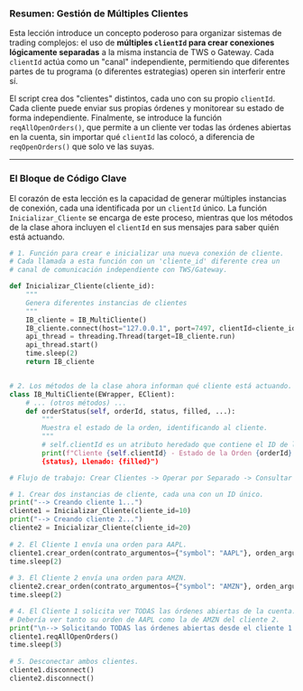 ### **Resumen: Gestión de Múltiples Clientes**

Esta lección introduce un concepto poderoso para organizar sistemas de trading complejos: el uso de **múltiples `clientId` para crear conexiones lógicamente separadas** a la misma instancia de TWS o Gateway. Cada `clientId` actúa como un "canal" independiente, permitiendo que diferentes partes de tu programa (o diferentes estrategias) operen sin interferir entre sí.

El script crea dos "clientes" distintos, cada uno con su propio `clientId`. Cada cliente puede enviar sus propias órdenes y monitorear su estado de forma independiente. Finalmente, se introduce la función `reqAllOpenOrders()`, que permite a un cliente ver todas las órdenes abiertas en la cuenta, sin importar qué `clientId` las colocó, a diferencia de `reqOpenOrders()` que solo ve las suyas.

***

### **El Bloque de Código Clave**

El corazón de esta lección es la capacidad de generar múltiples instancias de conexión, cada una identificada por un `clientId` único. La función `Inicializar_Cliente` se encarga de este proceso, mientras que los métodos de la clase ahora incluyen el `clientId` en sus mensajes para saber quién está actuando.

```python
# 1. Función para crear e inicializar una nueva conexión de cliente.
# Cada llamada a esta función con un 'cliente_id' diferente crea un
# canal de comunicación independiente con TWS/Gateway.

def Inicializar_Cliente(cliente_id):
    """
    Genera diferentes instancias de clientes
    """
    IB_cliente = IB_MultiCliente()
    IB_cliente.connect(host="127.0.0.1", port=7497, clientId=cliente_id)
    api_thread = threading.Thread(target=IB_cliente.run)
    api_thread.start()
    time.sleep(2)
    return IB_cliente


# 2. Los métodos de la clase ahora informan qué cliente está actuando.
class IB_MultiCliente(EWrapper, EClient):
    # ... (otros métodos) ...
    def orderStatus(self, orderId, status, filled, ...):
        """
        Muestra el estado de la orden, identificando al cliente.
        """
        # self.clientId es un atributo heredado que contiene el ID de la conexión.
        print(f"Cliente {self.clientId} - Estado de la Orden {orderId}: 
        {status}, Llenado: {filled}")

# Flujo de trabajo: Crear Clientes -> Operar por Separado -> Consultar

# 1. Crear dos instancias de cliente, cada una con un ID único.
print("--> Creando cliente 1...")
cliente1 = Inicializar_Cliente(cliente_id=10)
print("--> Creando cliente 2...")
cliente2 = Inicializar_Cliente(cliente_id=20)
    
# 2. El Cliente 1 envía una orden para AAPL.
cliente1.crear_orden(contrato_argumentos={"symbol": "AAPL"}, orden_argumentos={"lmtPrice": 234.50})
time.sleep(2)
    
# 3. El Cliente 2 envía una orden para AMZN.
cliente2.crear_orden(contrato_argumentos={"symbol": "AMZN"}, orden_argumentos={"lmtPrice": 205.50})
time.sleep(2)

# 4. El Cliente 1 solicita ver TODAS las órdenes abiertas de la cuenta.
# Debería ver tanto su orden de AAPL como la de AMZN del cliente 2.
print("\n--> Solicitando TODAS las órdenes abiertas desde el cliente 1:")
cliente1.reqAllOpenOrders()
time.sleep(3)
    
# 5. Desconectar ambos clientes.
cliente1.disconnect()
cliente2.disconnect()